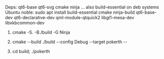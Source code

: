 Deps: qt6-base qt6-svg cmake ninja ... also build-essential on deb systems
Ubuntu noble: sudo apt install build-essential cmake ninja-build qt6-base-dev qt6-declarative-dev qml-module-qtquick2 libgl1-mesa-dev libxkbcommon-dev

1. cmake -S. -B./build -G Ninja

2. cmake --build ./build --config Debug --target pokerth --

3. cd build; ./pokerth